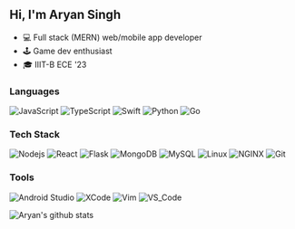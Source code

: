 ## Hi, I'm Aryan Singh
- :computer: Full stack (MERN) web/mobile app developer
- :joystick: Game dev enthusiast
- :mortar_board: IIIT-B ECE '23

### Languages
![JavaScript](https://img.shields.io/badge/-JavaScript-000000?style=flat&logo=javascript)
![TypeScript](https://img.shields.io/badge/-TypeScript-000000?style=flat&logo=typescript)
![Swift](https://img.shields.io/badge/-Swift-000000?style=flat&logo=swift)
![Python](https://img.shields.io/badge/-Python-000000?style=flat&logo=python)
![Go](https://img.shields.io/badge/-Go-000000?style=flat&logo=go)

### Tech Stack
![Nodejs](https://img.shields.io/badge/-Nodejs-000000?style=flat&logo=node.js)
![React](https://img.shields.io/badge/-React-000000?style=flat&logo=react)
![Flask](https://img.shields.io/badge/-Flask-000000?style=flat&logo=flask)
![MongoDB](https://img.shields.io/badge/-MongoDB-000000?style=flat&logo=mongodb)
![MySQL](https://img.shields.io/badge/-MySQL-000000?style=flat&logo=mysql)
![Linux](https://img.shields.io/badge/-Linux-000000?style=flat&logo=linux)
![NGINX](https://img.shields.io/badge/-NGINX-000000?style=flat&logo=nginx)
![Git](https://img.shields.io/badge/-Git-000000?style=flat&logo=git)

### Tools
![Android Studio](https://img.shields.io/badge/Android_Studio-000000?style=flat&logo=android-studio&logoColor=3DDC84)
![XCode](https://img.shields.io/badge/Xcode-000000?style=flat&logo=Xcode&logoColor=007ACC)
![Vim](https://img.shields.io/badge/-Vim-000000?style=flat&logo=vim&logoColor=218C21)
![VS_Code](https://img.shields.io/badge/Visual_Studio_Code-000000?style=flat&logo=visual-studio-code&logoColor=007ACC)

![Aryan's github stats](https://github-readme-stats.vercel.app/api?username=zaryanz&theme=highcontrast&show_icons=true&count_private=true)
